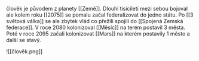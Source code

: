 člověk je původem z planety [[Země]]. Dlouhí tisíciletí mezi sebou bojoval ale kolem roku [[2075]] se pomalu začal federalizovat do jedno státu. Po [[3 světová válka]] se ale zbytek vlád co přežili spojili do [[Spojená Zemská federace]]. V roce 2080 kolonizoval [[Měsíc]] na terém postavil 3 města. Poté v roce 2095 začali kolonizovat [[Mars]] na kterém postavily 1 město a další se stavý.

![[člověk.png]]